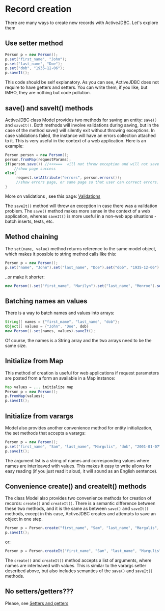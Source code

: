 <div class="page-header">
   <h1>Record creation</h1>
</div>



There are many ways to create new records with ActiveJDBC. Let\'s explore them

## Use setter method

~~~~ {.java .numberLines}
Person p = new Person();
p.set("first_name", "John");
p.set("last_name", "Doe");
p.set("dob", "1935-12-06");
p.saveIt();
~~~~

This code should be self explanatory. As you can see, ActiveJDBC does not require to have getters and setters. You can write them, if you like, but IMHO, they are nothing but code pollution.

## save() and saveIt() methods

ActiveJDBC class Model provides two methods for saving an entity: `save()` and `saveIt()`. Both methods will involve validations during saving, but in the case of the method save() will silently exit without throwing exceptions. In case validations failed, the instance will have an errors collection attached to it. This is very useful in the context of a web application. Here is an example:

~~~~ {.java  .numberLines}
Person person = new Person();
person.fromMap(requestParams);
if(person.save()) //<<<===  will not throw exception and will not save in case there are validation errors. 
    //show page success
else{
     request.setAttribute("errors", person.errors());
     //show errors page, or same page so that user can correct errors.
}
~~~~

More on validations , see this page: [Validations](validations)

The `saveIt()` method will throw an exception in case there was a validation problem. The `save()` method makes more sense in the context of a web application, whereas `saveIt()` is more useful in a non-web app situations - batch inserts, tests, etc.

## Method chaining

The `set(name, value)` method returns reference to the same model object, which makes it possible to string method calls like this:

~~~~ {.java  .numberLines}
Person p = new Person();
p.set("name", "John").set("last_name", "Doe").set("dob", "1935-12-06").saveIt();
~~~~

..or make it shorter:

~~~~ {.java  .numberLines}
new Person().set("first_name", "Marilyn").set("last_name", "Monroe").set("dob", "1935-12-06").saveIt();
~~~~

## Batching names an values

There is a way to batch names and values into arrays:

~~~~ {.java  .numberLines}
String[] names = {"first_name", "last_name", "dob"};
Object[] values = {"John", "Doe", dob}
new Person().set(names, values).saveIt();
~~~~

Of course, the names is a String array and the two arrays need to be the same size.

## Initialize from Map

This method of creation is useful for web applications if request parameters are posted from a form an available in a Map instance:

~~~~ {.java  .numberLines}
Map values = ... initialize map
Person p = new Person();
p.fromMap(values);
p.saveIt();
~~~~

## Initialize from varargs

Model also provides another convenience method for entity initialization, the set methods that accepts a varargs:

~~~~ {.java  .numberLines}
Person p = new Person();
p.set("first_name", "Sam", "last_name", "Margulis", "dob", "2001-01-07");
p.saveIt();
~~~~

The argument list is a string of names and corresponding values where names are interleaved with values. This makes it easy to write allows for easy reading (if you just read it aloud, it will sound as an English sentence).

## Convenience create() and createIt() methods

The class Model also provides two convenience methods for creation of records: `create()` and `createIt()`. There is a semantic difference between these two methods, and it is the same as between `save()` and `saveIt()` methods, except in this case, ActiveJDBC creates and attempts to save an object in one step.

~~~~ {.java  .numberLines}
Person p = Person.create("first_name", "Sam", "last_name", "Margulis", "dob", "2001-01-07");
p.saveIt();
~~~~

or:

~~~~ {.java  .numberLines}
Person p = Person.createIt("first_name", "Sam", "last_name", "Margulis", "dob", "2001-01-07");
~~~~

The `create()` and `createIt()` method accepts a list of arguments, where names are interleaved with values. This is similar to the varargs setter described above, but also includes semantics of the `save()` and `saveIt()` methods.

## No setters/getters???

Please, see [Setters and getters](setters_and_getters)
